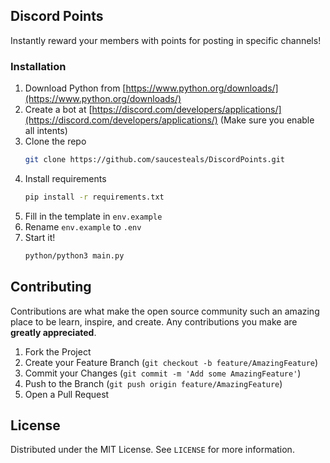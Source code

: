 ## Discord Points
Instantly reward your members with points for posting in specific channels!

### Installation

1. Download Python from [https://www.python.org/downloads/](https://www.python.org/downloads/)
2. Create a bot at [https://discord.com/developers/applications/](https://discord.com/developers/applications/) (Make sure you enable all intents)
3. Clone the repo
   ```sh
   git clone https://github.com/saucesteals/DiscordPoints.git
   ```
4. Install requirements
   ```sh
   pip install -r requirements.txt
   ```
5. Fill in the template in `env.example`
6. Rename `env.example` to `.env`
7. Start it!
   ```sh
   python/python3 main.py
   ```




## Contributing

Contributions are what make the open source community such an amazing place to be learn, inspire, and create. Any contributions you make are **greatly appreciated**.

1. Fork the Project
2. Create your Feature Branch (`git checkout -b feature/AmazingFeature`)
3. Commit your Changes (`git commit -m 'Add some AmazingFeature'`)
4. Push to the Branch (`git push origin feature/AmazingFeature`)
5. Open a Pull Request


## License

Distributed under the MIT License. See `LICENSE` for more information.